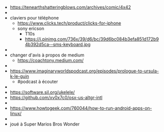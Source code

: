 - https://tenearthshatteringblows.com/archives/comic/4x42
-
- claviers pour téléphone
	- https://www.clicks.tech/product/clicks-for-iphone
	- sony ericson
		- T10s
		- https://i.pinimg.com/736x/39/d6/bc/39d6bc084b3efa851d172b94b392d5ca--sms-keyboard.jpg
-
- changer d'avis à propos de medium
	- https://coachtony.medium.com/
-
- https://www.imaginaryworldspodcast.org/episodes/prologue-to-ursula-k-le-guin
	- #podcast à écouter
-
- https://software.sil.org/ukelele/
- https://github.com/xv0x7c0/osx-us-altgr-intl
-
- https://www.howtogeek.com/760044/how-to-run-android-apps-on-linux/
-
- joué à Super Marios Bros Wonder